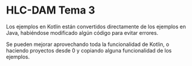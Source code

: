 # HLC-DAM Tema 3
Los ejemplos en Kotlin están convertidos directamente de los ejemplos en Java, habiéndose modificado algún código para evitar errores.

Se pueden mejorar aprovechando toda la funcionalidad de Kotlin, o haciendo proyectos desde 0 y copiando alguna funcionalidad de los ejemplos.
